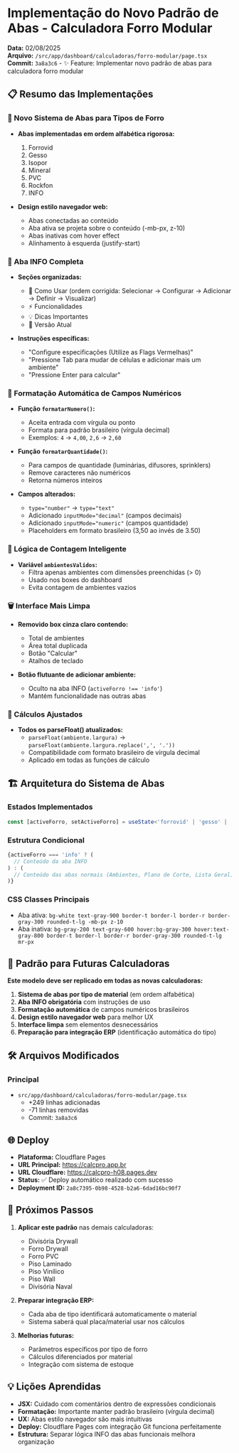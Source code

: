 # Implementação do Novo Padrão de Abas - Calculadora Forro Modular

**Data:** 02/08/2025  
**Arquivo:** `/src/app/dashboard/calculadoras/forro-modular/page.tsx`  
**Commit:** `3a8a3c6` - ✨ Feature: Implementar novo padrão de abas para calculadora forro modular

## 📋 Resumo das Implementações

### 🎨 Novo Sistema de Abas para Tipos de Forro
- **Abas implementadas em ordem alfabética rigorosa:**
  1. Forrovid
  2. Gesso 
  3. Isopor
  4. Mineral
  5. PVC
  6. Rockfon
  7. INFO

- **Design estilo navegador web:**
  - Abas conectadas ao conteúdo
  - Aba ativa se projeta sobre o conteúdo (-mb-px, z-10)
  - Abas inativas com hover effect
  - Alinhamento à esquerda (justify-start)

### 📝 Aba INFO Completa
- **Seções organizadas:**
  - 🎯 Como Usar (ordem corrigida: Selecionar → Configurar → Adicionar → Definir → Visualizar)
  - ⚡ Funcionalidades
  - 💡 Dicas Importantes
  - 🔧 Versão Atual

- **Instruções específicas:**
  - "Configure especificações (Utilize as Flags Vermelhas)"
  - "Pressione Tab para mudar de células e adicionar mais um ambiente"
  - "Pressione Enter para calcular"

### 🔢 Formatação Automática de Campos Numéricos
- **Função `formatarNumero()`:**
  - Aceita entrada com vírgula ou ponto
  - Formata para padrão brasileiro (vírgula decimal)
  - Exemplos: `4` → `4,00`, `2,6` → `2,60`

- **Função `formatarQuantidade()`:**
  - Para campos de quantidade (luminárias, difusores, sprinklers)
  - Remove caracteres não numéricos
  - Retorna números inteiros

- **Campos alterados:**
  - `type="number"` → `type="text"`
  - Adicionado `inputMode="decimal"` (campos decimais)
  - Adicionado `inputMode="numeric"` (campos quantidade)
  - Placeholders em formato brasileiro (3,50 ao invés de 3.50)

### 🧮 Lógica de Contagem Inteligente
- **Variável `ambientesValidos`:**
  - Filtra apenas ambientes com dimensões preenchidas (> 0)
  - Usado nos boxes do dashboard
  - Evita contagem de ambientes vazios

### 🗑️ Interface Mais Limpa
- **Removido box cinza claro contendo:**
  - Total de ambientes
  - Área total duplicada
  - Botão "Calcular"
  - Atalhos de teclado

- **Botão flutuante de adicionar ambiente:**
  - Oculto na aba INFO (`activeForro !== 'info'`)
  - Mantém funcionalidade nas outras abas

### 🔄 Cálculos Ajustados
- **Todos os parseFloat() atualizados:**
  - `parseFloat(ambiente.largura)` → `parseFloat(ambiente.largura.replace(',', '.'))`
  - Compatibilidade com formato brasileiro de vírgula decimal
  - Aplicado em todas as funções de cálculo

## 🏗️ Arquitetura do Sistema de Abas

### Estados Implementados
```typescript
const [activeForro, setActiveForro] = useState<'forrovid' | 'gesso' | 'isopor' | 'mineral' | 'pvc' | 'rockfon' | 'info'>('gesso')
```

### Estrutura Condicional
```typescript
{activeForro === 'info' ? (
  // Conteúdo da aba INFO
) : (
  // Conteúdo das abas normais (Ambientes, Plano de Corte, Lista Geral)
)}
```

### CSS Classes Principais
- Aba ativa: `bg-white text-gray-900 border-t border-l border-r border-gray-300 rounded-t-lg -mb-px z-10`
- Aba inativa: `bg-gray-200 text-gray-600 hover:bg-gray-300 hover:text-gray-800 border-t border-l border-r border-gray-300 rounded-t-lg mr-px`

## 🚀 Padrão para Futuras Calculadoras

**Este modelo deve ser replicado em todas as novas calculadoras:**

1. **Sistema de abas por tipo de material** (em ordem alfabética)
2. **Aba INFO obrigatória** com instruções de uso
3. **Formatação automática** de campos numéricos brasileiros
4. **Design estilo navegador web** para melhor UX
5. **Interface limpa** sem elementos desnecessários
6. **Preparação para integração ERP** (identificação automática do tipo)

## 🛠️ Arquivos Modificados

### Principal
- `src/app/dashboard/calculadoras/forro-modular/page.tsx`
  - +249 linhas adicionadas
  - -71 linhas removidas
  - Commit: `3a8a3c6`

## 🌐 Deploy

- **Plataforma:** Cloudflare Pages
- **URL Principal:** https://calcpro.app.br
- **URL Cloudflare:** https://calcpro-h08.pages.dev
- **Status:** ✅ Deploy automático realizado com sucesso
- **Deployment ID:** `2a8c7395-0b98-4528-b2a6-6dad16bc90f7`

## 📝 Próximos Passos

1. **Aplicar este padrão** nas demais calculadoras:
   - Divisória Drywall
   - Forro Drywall
   - Forro PVC
   - Piso Laminado
   - Piso Vinílico
   - Piso Wall
   - Divisória Naval

2. **Preparar integração ERP:**
   - Cada aba de tipo identificará automaticamente o material
   - Sistema saberá qual placa/material usar nos cálculos

3. **Melhorias futuras:**
   - Parâmetros específicos por tipo de forro
   - Cálculos diferenciados por material
   - Integração com sistema de estoque

## 💡 Lições Aprendidas

- **JSX:** Cuidado com comentários dentro de expressões condicionais
- **Formatação:** Importante manter padrão brasileiro (vírgula decimal)
- **UX:** Abas estilo navegador são mais intuitivas
- **Deploy:** Cloudflare Pages com integração Git funciona perfeitamente
- **Estrutura:** Separar lógica INFO das abas funcionais melhora organização